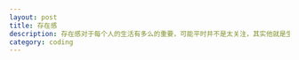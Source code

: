 ```yaml
---
layout: post
title: 存在感
description: 存在感对于每个人的生活有多么的重要，可能平时并不是太关注，其实他就是生活的全部
category: coding
---
```






[黑白人生]: http://www.xiangduole.com  "黑白人生"
